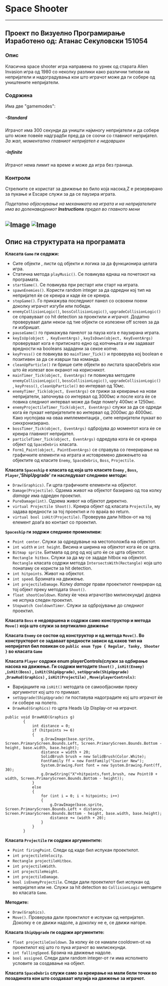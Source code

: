 # Space Shooter
---
Проект по Визуелно Програмирање
Изработено од:
Атанас Секуловски 151054
---
### Опис 
Класична space shooter игра направена по урнек од старата Alien Invasion игра од 1980 со неколку разлики како различни типови на непријатели и надоградувања кои што играчот може да ги собере од уништените непријатели.

### Содржина
Има две "gamemodes":
##### -Standard
Играчот има 300 секунди да уништи најмногу непријатели и да собере што може повеќе надградби пред да се соочи со главниот непријател.
*За жал, моментално главниот непријател е недовршен*
##### -Infinite
Играчот нема лимит на време и може да игра без граница.
### Контроли
Стрелките се користат за движење во било која насока,Z е резервирано за пукање и Escape служи за да се паузира играта.

*Подетално објаснување на механиката на играта и на непријателите има во доленаведениот **Instructions** предел во главното мени*

![Image](https://raw.githubusercontent.com/AtanasSek/SpaceShooter/master/VizuelnoProgramiranjeGame/Screenshots/Main_Menu)
![Image](https://raw.githubusercontent.com/AtanasSek/SpaceShooter/master/VizuelnoProgramiranjeGame/Screenshots/Instructions)
---

## Опис на структурата на програмата
**Kласата `Game` ги содржи:**
- Сите објекти , листи од објекти и логика за да функционира целата игра.
- Статична метода `playMusic()`. Се повикува еднаш на почетокот на програмата.
- `startGame()`. Се повикува при рестарт или старт на играта.
- `spawnEnemies()`. Користи random integer за да одредни кој тип на непријател ќе се креира и каде ќе се креира.
- `stopGame()`. Го прикажува последниот панел со освоени поени доколку играчот изгуби или победи.
- `enemyCollisionLogic()`, `bossCollisionLogic()`, `upgradeCollisionLogic()` се справуваат со hit detection за проектили и играчот. Додатно проверуваат дали некои од тие објекти се излезени off screen за да ги избришат.
- `pauseGame()` го прикажува панелот за пауза кога е паузирана играта.
- `keyIsUp(object , KeyEventArgs)` , `keyIsDown(object, KeyEventArgs)` проверуваат кога е притиснато едно од копчињата и им задаваат вредности на booleans зададени за секое копче.
- `keyPress()` се повикува во `mainTimer_Tick()` и проверува кој boolean е позитивен за да се изврши таа команда.
- `cleanUpParticle()` ги брише сите објекти во листата spaceDebris кои што ќе излезат вон екранот на корисникот.
- `mainTimer_Tick(object, EventArgs)` ги повикува методите `enemyCollisionLogic()`, `bossCollisionLogic()`,  `upgradeCollisionLogic()` , `keyPress()`, `cleanUpParticle()` во интервал од 10мс.
- `enemyTimer_Tick(object, EventArgs)` се грижи за креирање на нови непријатели, започнува со интервал од 3000мс и после кога ќе се повика следниот интервал може да биде помеѓу 400мс и 1250мс.
- `enemyProjectileTimer_Tick(object, EventArgs)` служи за да се одреди кога ќе пукаат непријателите во интервал од 2000мс до 4000мс. Како нуспојава на оваа имплементација , сите непријатели пукаат во синхронизирано.
- `bossTimer_Tick(object, EventArgs)` одбројува до моментот кога ќе се креира главниот непријател.
- `particleTimer_Tick(object, EventArgs)` одредува кога ќе се креира објект од `SpaceDebris` класата.
- `Form1_Paint(object, PaintEventArgs)` се справува со генерирање на графичките елементи на играта и истовремено движењето на објектите од класите `Enemy`, `SpaceDebris`, `Boss`, `Projectile`.

**Класата `Spaceship` е класата од која што класите `Enemy` , `Boss`, `Player`,'ShipUpgrade' ги наследуваат следниве методи:**
- `Draw(Graphics)`. Ги црта графичките елементи на објектот.
- `Damage(Projectile)`. Одзема живот на објектот базирано од тоа колку *damage* има одреден проектил.
- `PureDamage(int)`. Одзема живот на објектот директно.
- `virtual Projectile Shoot()`. Креира објект од класата `Projectile`, му задава вредности за тој проектил и го враќа во return.
- `virtual bool isHit(Projectile)`. Проверува дали hitbox-от на тој елемент доаѓа во контакт со проектил.

**`Spaceship` ги зодржи следниве променливи:**
- `Point center`. Служи за одредување на местоположба на објектот.
- `int width` и `int height`. Висина и ширина на објектот кога ќе се црта.
- `Bitmap sprite`. Битмапа од png од кој што ќе се црта објектот.
- `Rectangle hitbox`. Служи за да му се зададе hitbox на објектот. `Rectangle` класата содржи метода `IntersectsWith(Rectangle)` која што понатаму се користи за hit detection.
- `int hitpoints`. Живот на објектот.
- `int speed`. Брзината на движење.
- `int projectileDamage`. Колку *damage* прави проектилот генериран од тој објект преку методата `Shoot()`.
- `float shootCooldown`. Колку ќе чека играчот(во милисекунди) додека не испука следен проектил.
- `Stopwatch CooldownTimer`. Служи за одбројување до следниот проектил.

**Класата `Boss` е недовршена и содржи само конструктор и метода `Move()` која што служи за вертикално движење**

**Класата `Enemy` се состои од конструктор и од метода `Move()`. Во конструкторот се задаваат вредности зависи од каков тип на непријател бил повикан со `public enum Type { Regular, Tanky, Shooter }` во класата `Game`**

**Класата `Player` содржи enum playerControls(служи за одбирање насока на движење. Ги содржи методите `Shoot()` , `isHit(Enemy)` ,`isHit(Boss)` , `isHit(ShipUpgrade)`, `setUpgrade(ShipUpgrade)` ,`DrawHud(Graphics)` , `isHit(Projectile)` , `Move(playerControls)`:**
- Варијациите на `isHit()` методата се самообјасниви преку аргументот кој што го примаат.
- `setUpgrade(ShipUpgrade)` ги поставува надоградите кој што играчот ќе ги собере на полето.
- `DrawHud(Graphics)` го црта Heads Up Display-от на играчот.
``` 
public void DrawHUD(Graphics g)
        {
            int distance = 0;
            if (hitpoints >= 6)
            {
                g.DrawImage(base.sprite, Screen.PrimaryScreen.Bounds.Left, Screen.PrimaryScreen.Bounds.Bottom - height, base.width, base.height);
                distance = width + 20;
                SolidBrush brush = new SolidBrush(Color.White);
                FontFamily ff = new FontFamily("Courier New"); 
                System.Drawing.Font font = new System.Drawing.Font(ff, 30);
                g.DrawString("X"+hitpoints,font,brush, new Point(0 + width, Screen.PrimaryScreen.Bounds.Bottom - height));
            }
            else
            {
                for (int i = 0; i < hitpoints; i++)
                {
                    g.DrawImage(base.sprite, Screen.PrimaryScreen.Bounds.Left + distance, Screen.PrimaryScreen.Bounds.Bottom - height, base.width, base.height);
                    distance += (width + 20);
                }
            }
        }
```

**Класата `Projectile` ги содржи аргументите:**
- `Point firingPoint`. Следи од каде бил испукан проектилот.
- `int projectileVelocity`.
- `Rectangle projectileHitbox`.
- `int projectileWidth`.
- `int projectileHeight`.
- `int projectileDamage`.
- `bool isEnemyProjectile`. Следи дали проектилот бил испукан од непријател или не. Служи за hit detection во `CollisionLogic` методите во класата `Game`.

**Методите:**
- `Draw(Graphics)`.
- `Move()`. Проверува дали проектилот е испукан од непријател. Доколку е се движи надоле, а доколку не е, се движи нагоре.

**Класата `ShipUpgrade` ги содржи аргументите:**
- `float projectileCooldown`. За колку ќе се намали cooldown-ot на проектилот кој што го пука играчот во милисекунди.
- `int fallingSpeed`. Брзина на движење надоле.
- `bool assigned`. Следи дали random integer-от ги има исполнето условите за создавање на објект.

**Класата `SpaceDebris` служи само за креирање на мали бели точки во позадината кои што создаваат илузија на движење за играчот.**